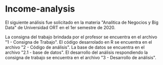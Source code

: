 # Income-analysis

El siguiente análisis fue solicitado en la materia "Analítica de Negocios y Big Data" de Universidad ORT en el 1er semestre de 2020.

La consigna del trabajo brindada por el profesor se encuentra en el archivo "1 - Consigna de Trabajo".
El código desarrolado en R se encuentra en el archivo "2 - Código de análisis".
La base de datos se encuentra en el archivo "2.1 - base de datos".
El desarrollo del análisis respondiendo la consigna de trabajo se encuentra en el archivo "3 - Desarrollo de análisis".